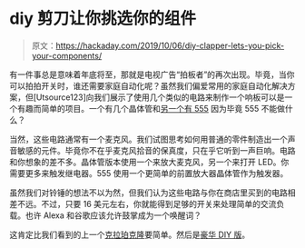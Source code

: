 # diy 剪刀让你挑选你的组件

> 原文：<https://hackaday.com/2019/10/06/diy-clapper-lets-you-pick-your-components/>

有一件事总是意味着年底将至，那就是电视广告“拍板者”的再次出现。毕竟，当你可以拍拍开关时，谁还需要家庭自动化呢？虽然我们偏爱常用的家庭自动化解决方案，但[Utsource123]向我们展示了使用几个类似的电路来制作一个响板可以是一个有趣而简单的项目。一个有几个晶体管和[另一个有 555](https://www.instructables.com/id/How-to-Make-Clapping-Switch-Circuit/) 因为毕竟 555 不能做什么？

当然，这些电路通常有一个麦克风。我们试图思考如何用普通的零件制造出一个声音敏感的元件。毕竟你不在乎麦克风拾音的保真度，只在乎它听到一声巨响。电路和你想象的差不多。晶体管版本使用一个来放大麦克风，另一个来打开 LED。你需要更多来触发继电器。555 使用一个更简单的前置放大器晶体管作为触发器。

虽然我们对铃锤的想法不以为然，但我们认为这些电路与你在商店里买到的电路相差不远。不过，只要 16 美元左右，你就能得到足够的开关来处理简单的交流负载。也许 Alexa 和谷歌应该允许鼓掌成为一个唤醒词？

这肯定比我们看到的上一个[克拉珀克隆](https://hackaday.com/2019/01/18/diy-clapper-is-1980s-style-with-raspberry-pi-twist/)要简单。然后是[豪华 DIY 版](https://hackaday.com/2018/07/13/give-the-clapper-a-hand/)。